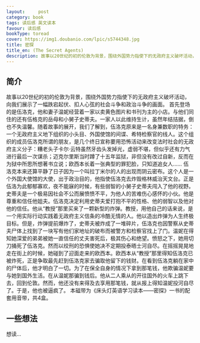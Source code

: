 ```yaml
---
layout:     post
category: book
tags: 读后感 英文读本
favour: 读后感
bookType: toread
cover: https://img1.doubanio.com/lpic/s5744348.jpg
title: 密探
title_en: (The Secret Agents)
description: 故事以20世纪的初的伦敦为背景，围绕外国势力指使下的无政府主义破坏活动，向我们展示了一幅跌宕起伏、扣人心弦的社会斗争和政治斗争的画面。
---
```


## 简介
故事以20世纪的初的伦敦为背景，围绕外国势力指使下的无政府主义破坏活动，向我们展示了一幅跌宕起伏、扣人心弦的社会斗争和政治斗争的画面。 首先登场的是伍洛克，他和妻子温妮经营着一家以卖黄色图片和书刊为主的小店。与他们同住的还有伍格克的岳母和小舅子史蒂夫。一家人以此维持生计，虽然年结拮据，倒也不失温馨。随着故事的展开，我们了解到，伍洛克原来是一名身兼数职的特务：一个无政府主义地下组织的小头目、外国使馆的间谍、希特检察官的线人。这个组织的成员伍洛克所谓的朋友，是几个终日宣称要用恐怖活动来改变法时社会的无政府主义分子：糟老头子卡尔·云特虽然牙齿头发掉光，虚弱不堪，但似乎还有力气进行最后一次谋杀；迈克尔里斯当时蹲了十五年监狱，非但没有改过自新，反而在为狱中所思所想著书立说；欧西本长着一张典型的罪犯脸，只知道追女人…… 伍洛克本来还算平静了日子因为一个叫拉丁米尔的人的出现而阴云密布。这个人是一个外国大使馆的大使，出于政治目的，他指使伍洛克去炸毁格林威治天文台。正是伍洛为此郁郁寡欢，夜不能寐的时候，有些弱智的小舅子史蒂夫闯入了他的视野。史蒂夫是一个极易因社会不公而展愤愤不平，为他人的苦难伤心感怀的小伙。他是尊重和信任他姐夫。伍洛克决定利用史蒂夫爱打抱不平的性格、他的弱智以及他对他的信任。他从“教授”那里买来了一颗新型的炸弹。教授，用他自己的话来说，是一个用实际行动实践着无政府主义信条的冷酷无情的人。他以造出炸弹为人生终极目标。但是，炸弹提前爆炸了，史蒂夫被炸成了一堆碎片，伍洛克也因警察从史蒂夫尸体上找到了一块写有他们家地址的破布而被警方和检察官找上了门。温妮在得知她深爱的弟弟被她一直信任的丈夫害死后，极其伤心和绝望。愤怒之下，她用切刀捅死了伍洛克。然而以绞刑的恐惧使她决不定期投泰晤士河自尽。在摇摇晃晃地走在街上的时候，她碰到了迎面走来的欧西本。欧西本从“教授”那里得知伍洛克已被炸死，正是争取最先赶到伍洛克家去骗取他留下的钱财。在看到伍洛克躺在家中的尸体后，他才明白了一切。为了在保全自身的情况下拿到那笔钱，他欺骗温妮要与她到国外生活。在从温妮那骗到钱后。他从二人乘从的开往国外的火车上跳下去，回到伦敦。然而，他还没有来得及去享用那笔钱，就从报上得知温妮投河自尽了。于是，他也被逼疯了。 本磁带为《床头灯英语学习读本——密探》一书的配套用音带，共4盒。

## 一些想法
想读...